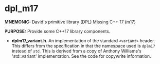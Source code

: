 # dpl_m17

**MNEMONIC:** David's primitive library (DPL) Missing C++ 17 (m17)

**PURPOSE:** Provide some C++17 library components.

- **dplm17_variant.h**. An implementation of the standard `<variant>` header.
  This differs from the specification in that the namespace used is `dplm17`
  instead of `std`.  This is derived from a copy of Anthony Williams's
  'std::variant' implementation. See the code for copywrite information.
